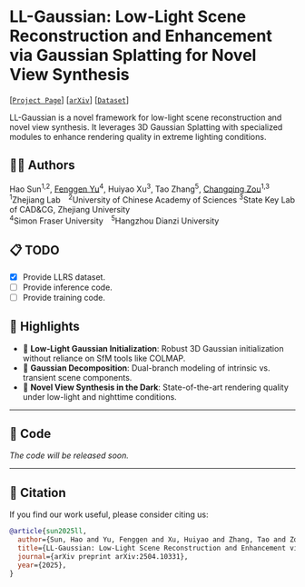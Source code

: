 # LL-Gaussian: Low-Light Scene Reconstruction and Enhancement via Gaussian Splatting for Novel View Synthesis

[[`Project Page`](https://sunhao242.github.io/LL-Gaussian_web.github.io/)] [[`arXiv`](https://arxiv.org/abs/2504.10331)] [[`Dataset`](https://drive.google.com/file/d/1Y5lhAEXFN0lZDN-ITPPVtjm42-jKk9JR/view?usp=sharing)]

LL-Gaussian is a novel framework for low-light scene reconstruction and novel view synthesis. It leverages 3D Gaussian Splatting with specialized modules to enhance rendering quality in extreme lighting conditions.
 
## 👨‍💻 Authors

Hao Sun<sup>1,2</sup>, [Fenggen Yu](https://fenggenyu.github.io/)<sup>4</sup>, Huiyao Xu<sup>3</sup>, Tao Zhang<sup>5</sup>, [Changqing Zou](https://changqingzou.weebly.com/)<sup>1,3</sup>  
<sup>1</sup>Zhejiang Lab <sup>2</sup>University of Chinese Academy of Sciences <sup>3</sup>State Key Lab of CAD&CG, Zhejiang University  
<sup>4</sup>Simon Fraser University <sup>5</sup>Hangzhou Dianzi University

## 📋 TODO

- [x] Provide LLRS dataset.
- [ ] Provide inference code.
- [ ] Provide training code.

## 📌 Highlights
- 🌙 **Low-Light Gaussian Initialization**: Robust 3D Gaussian initialization without reliance on SfM tools like COLMAP.
- 🔀 **Gaussian Decomposition**: Dual-branch modeling of intrinsic vs. transient scene components.
- 🎥 **Novel View Synthesis in the Dark**: State-of-the-art rendering quality under low-light and nighttime conditions.

---
## 🧱 Code
 *The code will be released soon.*

---

## 🧪 Citation

If you find our work useful, please consider citing us:

```bibtex
@article{sun2025ll,
  author={Sun, Hao and Yu, Fenggen and Xu, Huiyao and Zhang, Tao and Zou, Changqing},
  title={LL-Gaussian: Low-Light Scene Reconstruction and Enhancement via Gaussian Splatting for Novel View Synthesis},
  journal={arXiv preprint arXiv:2504.10331},
  year={2025},
}
